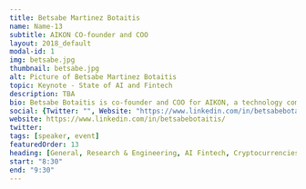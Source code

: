 ```yaml
---
title: Betsabe Martinez Botaitis
name: Name-13
subtitle: AIKON CO-founder and COO 
layout: 2018_default
modal-id: 1
img: betsabe.jpg
thumbnail: betsabe.jpg
alt: Picture of Betsabe Martinez Botaitis
topic: Keynote - State of AI and Fintech
description: TBA
bio: Betsabe Botaitis is co-founder and COO for AIKON, a technology company serving the decentralized economy. As a leading international fintech expert and an advocate for economic equality worldwide, Betsabe has held various senior positions at renowned and leading-edge organizations including Kueski, Mexico’s largest fintech startup, Lending Club, largest peer to peer lending marketplace, and Citigroup, at Citi Community Development and Financial Inclusion. Today, Betsabe brings her fintech expertise and lifelong mission together as COO of AIKON to launch new technology with the power to dismantle biases from opportunity and innovation worldwide. Betsabe has served on the advisory board at the Nasdaq Entrepreneurial Center, is a fellow for the British America Project and Hipower.
social: {Twitter: "", Website: "https://www.linkedin.com/in/betsabebotaitis/", Linkedin: "https://www.linkedin.com/in/betsabebotaitis/" }
website: https://www.linkedin.com/in/betsabebotaitis/
twitter: 
tags: [speaker, event]
featuredOrder: 13
heading: [General, Research & Engineering, AI Fintech, Cryptocurrencies]
start: "8:30"
end: "9:30"
---
```

